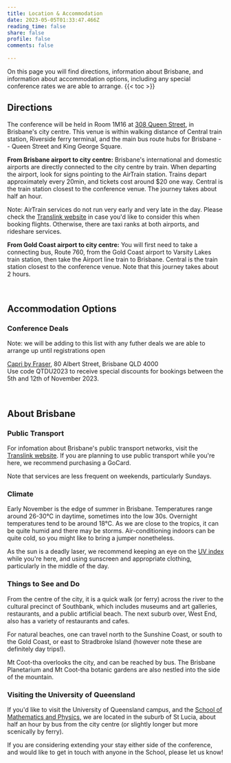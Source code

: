 ```yaml
---
title: Location & Accommodation
date: 2023-05-05T01:33:47.466Z
reading_time: false
share: false
profile: false
comments: false
 
---
```

On this page you will find directions, information about Brisbane, and information about accommodation options, including any special conference rates we are able to arrange.
{{< toc >}}

## Directions
The conference will be held in Room 1M16 at [308 Queen Street](https://about.uq.edu.au/campuses-facilities/brisbane-city/308-queen-st), in Brisbane's city centre.
This venue is within walking distance of Central train station, Riverside ferry terminal, and the main bus route hubs for Brisbane -- Queen Street and King George Square. 

<b>From Brisbane airport to city centre:</b> Brisbane's international and domestic airports are directly connected to the city centre by train. When departing the airport, look for signs pointing to the AirTrain station. Trains depart approximately every 20min, and tickets cost around $20 one way. Central is the train station closest to the conference venue. The journey takes about half an hour.

Note: AirTrain services do not run very early and very late in the day. Please check the [Translink website](https://translink.com.au/) in case you'd like to consider this when booking flights. Otherwise, there are taxi ranks at both airports, and rideshare services.

<b>From Gold Coast airport to city centre:</b> You will first need to take a connecting bus, Route 760, from the Gold Coast airport to Varsity Lakes train station, then take the Airport line train to Brisbane. Central is the train station closest to the conference venue. Note that this journey takes about 2 hours.

<br>

## Accommodation Options

### Conference Deals
Note: we will be adding to this list with any futher deals we are able to arrange up until registrations open

[Capri by Fraser](https://www.frasershospitality.com/en/australia/brisbane/capri-by-fraser-brisbane/), 80 Albert Street, Brisbane QLD 4000 
<br>Use code QTDU2023 to receive special discounts for bookings between the 5th and 12th of November 2023.

<br>

## About Brisbane

### Public Transport

For infomation about Brisbane's public transport networks, visit the [Translink website](https://translink.com.au/). If you are planning to use public transport while you're here, we recommend purchasing a GoCard.

Note that services are less frequent on weekends, particularly Sundays.
  
### Climate

Early November is the edge of summer in Brisbane. Temperatures range around 26-30°C in daytime, sometimes into the low 30s. Overnight temperatures tend to be around 18°C. As we are close to the tropics, it can be quite humid and there may be storms. 
Air-conditioning indoors can be quite cold, so you might like to bring a jumper nonetheless.

As the sun is a deadly laser, we recommend keeping an eye on the [UV index](http://www.bom.gov.au/uv/) while you're here, and using sunscreen and appropriate clothing, particularly in the middle of the day.
  
### Things to See and Do

From the centre of the city, it is a quick walk (or ferry) across the river to the cultural precinct of Southbank, which includes museums and art galleries, restaurants, and a public artificial beach. The next suburb over, West End, also has a variety of restaurants and cafes.

For natural beaches, one can travel north to the Sunshine Coast, or south to the Gold Coast, or east to Stradbroke Island (however note these are definitely day trips!). 

Mt Coot-tha overlooks the city, and can be reached by bus. The Brisbane Planetarium and Mt Coot-tha botanic gardens are also nestled into the side of the mountain.

### Visiting the University of Queensland

If you'd like to visit the University of Queensland campus, and the [School of Mathematics and Physics](https://smp.uq.edu.au/), we are located in the suburb of St Lucia, about half an hour by bus from the city centre (or slightly longer but more scenically by ferry).

If you are considering extending your stay either side of the conference, and would like to get in touch with anyone in the School, please let us know!

<br>
